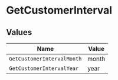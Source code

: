 # GetCustomerInterval


## Values

| Name                       | Value                      |
| -------------------------- | -------------------------- |
| `GetCustomerIntervalMonth` | month                      |
| `GetCustomerIntervalYear`  | year                       |